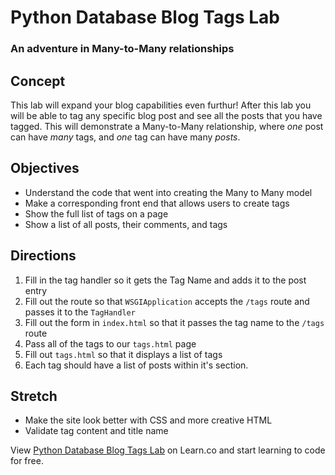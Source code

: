 # Python Database Blog Tags Lab

### An adventure in Many-to-Many relationships

## Concept

This lab will expand your blog capabilities even furthur!  After this lab you will be able to tag any specific blog post and see all the posts that you have tagged. This will demonstrate a Many-to-Many relationship, where *one* post can have *many* tags, and *one* tag can have many *posts*.

## Objectives

+ Understand the code that went into creating the Many to Many model
+ Make a corresponding front end that allows users to create tags
+ Show the full list of tags on a page
+ Show a list of all posts, their comments, and tags

## Directions

1. Fill in the tag handler so it gets the Tag Name and adds it to the post entry
2. Fill out the route so that `WSGIApplication` accepts the `/tags` route and passes it to the `TagHandler`
3. Fill out the form in `index.html` so that it passes the tag name to the `/tags` route
4. Pass all of the tags to our `tags.html` page
5. Fill out `tags.html` so that it displays a list of tags
6. Each tag should have a list of posts within it's section.


## Stretch

+ Make the site look better with CSS and more creative HTML
+ Validate tag content and title name

<p data-visibility='hidden'>View <a href='https://learn.co/lessons/cssi-9.3-database-tags-lab' title='Python Database Blog Tags Lab'>Python Database Blog Tags Lab</a> on Learn.co and start learning to code for free.</p>
